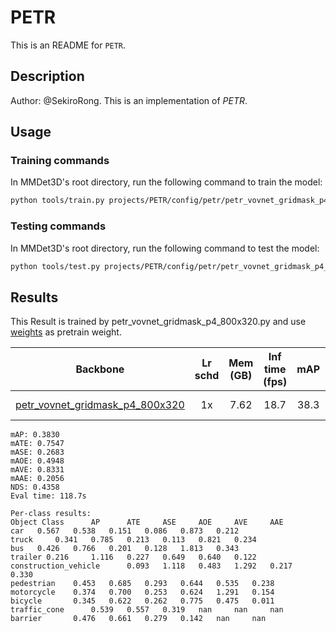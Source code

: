 # PETR

This is an README for `PETR`.

## Description

Author: @SekiroRong.
This is an implementation of *PETR*.

## Usage

<!-- For a typical model, this section should contain the commands for training and testing. You are also suggested to dump your environment specification to env.yml by `conda env export > env.yml`. -->

### Training commands

In MMDet3D's root directory, run the following command to train the model:

```bash
python tools/train.py projects/PETR/config/petr/petr_vovnet_gridmask_p4_800x320.py
```

### Testing commands

In MMDet3D's root directory, run the following command to test the model:

```bash
python tools/test.py projects/PETR/config/petr/petr_vovnet_gridmask_p4_800x320.py ${CHECKPOINT_PATH}
```

## Results

<!-- List the results as usually done in other model's README. [Example](https://github.com/open-mmlab/mmdetection3d/edit/dev-1.x/configs/fcos3d/README.md)
 You should claim whether this is based on the pre-trained weights, which are converted from the official release; or it's a reproduced result obtained from retraining the model in this project. -->

This Result is trained by petr_vovnet_gridmask_p4_800x320.py and use [weights](https://drive.google.com/file/d/1ABI5BoQCkCkP4B0pO5KBJ3Ni0tei0gZi/view?usp=sharing) as pretrain weight.

|                                                Backbone                                                | Lr schd | Mem (GB) | Inf time (fps) | mAP  | NDS  |         Download         |
| :----------------------------------------------------------------------------------------------------: | :-----: | :------: | :------------: | :--: | :--: | :----------------------: |
| [petr_vovnet_gridmask_p4_800x320](projects/PETR/configs/petr/petr_vovnet_gridmask_p4_800x320.py) |   1x    |   7.62   |      18.7      | 38.3 | 43.5 | [model](<>) \| [log](<>) |

```
mAP: 0.3830
mATE: 0.7547
mASE: 0.2683
mAOE: 0.4948
mAVE: 0.8331
mAAE: 0.2056
NDS: 0.4358
Eval time: 118.7s

Per-class results:
Object Class	  AP	  ATE	  ASE	  AOE	  AVE	  AAE
car	  0.567	  0.538	  0.151	  0.086	  0.873	  0.212
truck	  0.341	  0.785	  0.213	  0.113	  0.821	  0.234
bus	  0.426	  0.766	  0.201	  0.128	  1.813	  0.343
trailer 0.216	  1.116	  0.227	  0.649	  0.640	  0.122
construction_vehicle	  0.093	  1.118	  0.483	  1.292	  0.217	  0.330
pedestrian	  0.453	  0.685	  0.293	  0.644	  0.535	  0.238
motorcycle	  0.374	  0.700	  0.253	  0.624	  1.291	  0.154
bicycle	      0.345	  0.622	  0.262	  0.775	  0.475	  0.011
traffic_cone	  0.539	  0.557	  0.319	  nan	  nan	  nan
barrier	      0.476	  0.661	  0.279	  0.142	  nan	  nan
```
